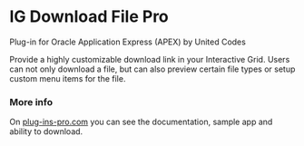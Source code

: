 # IG Download File Pro
Plug-in for Oracle Application Express (APEX) by United Codes

Provide a highly customizable download link in your Interactive Grid. Users can not only download a file, but can also preview certain file types or setup custom menu items for the file.

### More info

On [plug-ins-pro.com](https://www.plug-ins-pro.com) you can see the documentation, sample app and ability to download.
